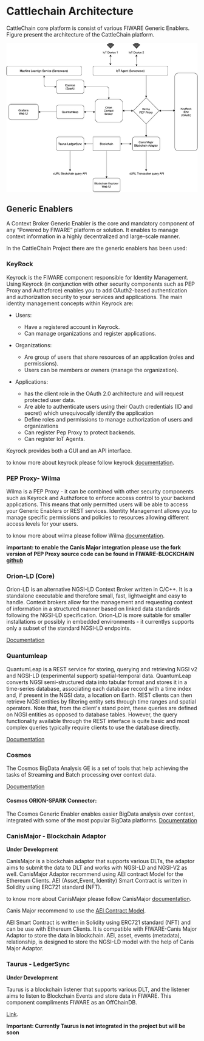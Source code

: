 # Cattlechain Architecture

CattleChain core platform is consist of various FIWARE Generic Enablers. Figure present the architecture of the CattleChain platform.

![Architecture](https://raw.githubusercontent.com/CattleChain/Docs/master/images/architecture.png)


## Generic Enablers

A Context Broker Generic Enabler is the core and mandatory component of any  “Powered by FIWARE” platform or solution. It enables to manage context information in a highly decentralized and large-scale manner.

In the CattleChain Project there are the generic enablers has been used:

### KeyRock

Keyrock is the FIWARE component responsible for Identity Management. Using Keyrock (in conjunction with other security components such as PEP Proxy and Authzforce) enables you to add OAuth2-based authentication and authorization security to your services and applications.
The main identity management concepts within Keyrock are:

* Users:

	* Have a registered account in Keyrock.
	* Can manage organizations and register applications.	

* Organizations:

	* Are group of users that share resources of an application (roles and permissions).
	*	Users can be members or owners (manage the organization).

* Applications:

	* has the client role in the OAuth 2.0 architecture and will request protected user data.
	* Are able to authenticate users using their Oauth credentials (ID and secret) which unequivocally identify the application
	* Define roles and permissions to manage authorization of users and organizations
	* Can register Pep Proxy to protect backends.
	* Can register IoT Agents.

Keyrock provides both a GUI and an API interface.

to know more about keyrock please follow keyrock [documentation](https://fiware-idm.readthedocs.io/en/latest/).


### PEP Proxy- Wilma

Wilma is a PEP Proxy - it can be combined with other security components such as Keyrock and Authzforce to enforce access control to your backend applications. This means that only permitted users will be able to access your Generic Enablers or REST services. Identity Management allows you to manage specific permissions and policies to resources allowing different access levels for your users.

to know more about wilma please follow Wilma [documentation](https://fiware-pep-proxy.readthedocs.io/en/latest/).

**important: to enable the Canis Major integration please use the fork version of PEP Proxy source code can be found in FIWARE-BLOCKCHAIN [github](https://github.com/FIWARE-Blockchain/fiware-pep-proxy)**


### Orion-LD (Core)

Orion-LD is an alternative NGSI-LD Context Broker written in C/C++. It is a standalone executable and therefore small, fast, lightweight and easy to handle. Context brokers allow for the management and requesting context of information in a structured manner based on linked data standards following the NGSI-LD specification. Orion-LD is more suitable for smaller installations or possibly in embedded environments - it currentlys supports only a subset of the standard NGSI-LD endpoints.

[Documentation](https://github.com/FIWARE/context.Orion-LD/tree/develop/doc/manuals-ld)


### Quantumleap

QuantumLeap is a REST service for storing, querying and retrieving NGSI v2 and NGSI-LD (experimental support) spatial-temporal data. QuantumLeap converts NGSI semi-structured data into tabular format and stores it in a time-series database, associating each database record with a time index and, if present in the NGSI data, a location on Earth. REST clients can then retrieve NGSI entities by filtering entity sets through time ranges and spatial operators. Note that, from the client's stand point, these queries are defined on NGSI entities as opposed to database tables. However, the query functionality available through the REST interface is quite basic and most complex queries typically require clients to use the database directly.


[Documentation](https://quantumleap.readthedocs.io/en/latest/)

### Cosmos

The Cosmos BigData Analysis GE is a set of tools that help achieving the tasks of Streaming and Batch processing over context data.

[Documentation](https://fiware-cosmos-spark.readthedocs.io/en/latest/#what-is-cosmos)

#### Cosmos ORION-SPARK Connector:

The Cosmos Generic Enabler enables easier BigData analysis over context, integrated with some of the most popular BigData platforms.
[Documentation](https://fiware-cosmos-spark.readthedocs.io/en/latest/)


### CanisMajor - Blockchain Adaptor

**Under Development**

CanisMajor is a blockchain adaptor that supports various DLTs, the adaptor aims to submit the data to DLT and works with NGSI-LD and NGSI-V2 as well.
CanisMajor Adaptor recommend using AEI contract Model for the Ethereum Clients. AEI (Asset,Event, Identity) Smart Contract is written in Solidity using ERC721 standard (NFT).


to know more about CanisMajor please follow CanisMajor [documentation](https://fiware-blockchain.github.io/CanisMajor/).


Canis Major recommend to use the [AEI Contract Model](https://github.com/FIWARE-Blockchain/AEIContract).

AEI Smart Contract is written in Solidity using ERC721 standard (NFT) and can be use with Ethereum Clients. It is compatible with FIWARE-Canis Major Adaptor to store the data in blockchain. AEI, asset, events (metadata), relationship, is designed to store the NGSI-LD model with the help of Canis Major Adaptor.


### Taurus - LedgerSync

**Under Development**

Taurus is a blockchain listener that supports various DLT, and the listener aims to listen to Blockchain Events and store data in FIWARE. This component compliments FIWARE as an OffChainDB.

[Link](https://github.com/FIWARE-Blockchain/Taurus).

**Important: Currently Taurus is not integrated in the project but will be soon**
